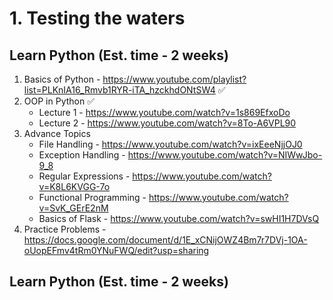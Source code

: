 # 1. Testing the waters

## Learn Python (Est. time - 2 weeks)

 1. Basics of Python - https://www.youtube.com/playlist?list=PLKnIA16_Rmvb1RYR-iTA_hzckhdONtSW4 ✅
 2. OOP in Python ✅
    - Lecture 1 - https://www.youtube.com/watch?v=1s869EfxoDo
    - Lecture 2 - https://www.youtube.com/watch?v=8To-A6VPL90
 3. Advance Topics
    - File Handling - https://www.youtube.com/watch?v=ixEeeNjjOJ0
    - Exception Handling - https://www.youtube.com/watch?v=NIWwJbo-9_8
    - Regular Expressions - https://www.youtube.com/watch?v=K8L6KVGG-7o
    - Functional Programming - https://www.youtube.com/watch?v=SvK_GErE2nM
    - Basics of Flask - https://www.youtube.com/watch?v=swHI1H7DVsQ
 4. Practice Problems - https://docs.google.com/document/d/1E_xCNijOWZ4Bm7r7DVj-1OA-oUopEFmv4tRm0YNuFWQ/edit?usp=sharing


## Learn Python (Est. time - 2 weeks)

